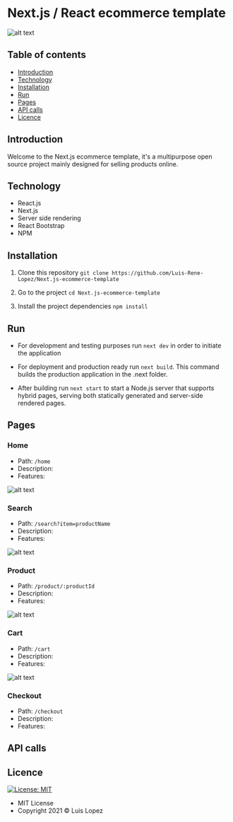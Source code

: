 # Next.js / React ecommerce template

![alt text](https://nx.dev/documentation/latest/shared/nextjs-logo.png)

## Table of contents

* [Introduction](#introduction)
* [Technology](#technology)
* [Installation](#installation)
* [Run](#run)
* [Pages](#endpoints)
* [API calls](#api-calls)
* [Licence](#licence)


## Introduction

Welcome to the Next.js ecommerce template, it's a multipurpose open source project mainly designed for selling products online.  

## Technology

* React.js
* Next.js 
* Server side rendering
* React Bootstrap
* NPM

## Installation

1. Clone this repository `git clone https://github.com/Luis-Rene-Lopez/Next.js-ecommerce-template`

2. Go to the project `cd Next.js-ecommerce-template`

3. Install the project dependencies `npm install`

## Run

* For development and testing purposes run `next dev` in order to initiate the application

* For deployment and production ready run `next build`. This command builds the production application in the .next folder.

* After building run `next start` to start a Node.js server that supports hybrid pages, serving both statically generated and server-side rendered pages.

## Pages

### Home

* Path: `/home`
* Description:
* Features: 

![alt text](https://i.imgur.com/p1JXJBR.png)

### Search

* Path: `/search?item=productName`
* Description:
* Features: 

![alt text](https://i.imgur.com/GCkN1El.png)

### Product

* Path: `/product/:productId`
* Description:
* Features: 

![alt text](https://i.imgur.com/X3Icsik.png)

### Cart

* Path: `/cart`
* Description:
* Features: 

![alt text](https://i.imgur.com/0Sn3aOX.png)

### Checkout

* Path: `/checkout`
* Description:
* Features: 


## API calls

## Licence
 [![License: MIT](https://img.shields.io/badge/License-MIT-yellow.svg)](https://opensource.org/licenses/MIT)

* MIT License
* Copyright 2021 © Luis Lopez